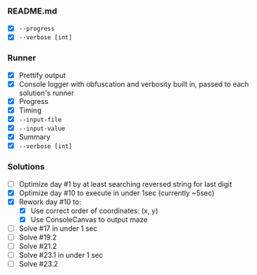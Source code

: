 ### README.md

- [x] `--progress`
- [x] `--verbose [int]`

### Runner

- [x] Prettify output
- [x] Console logger with obfuscation and verbosity built in, passed to each solution's runner
- [x] Progress
- [x] Timing
- [x] `--input-file`
- [x] `--input-value`
- [x] Summary
- [x] `--verbose [int]`

### Solutions

- [ ] Optimize day #1 by at least searching reversed string for last digit
- [x] Optimize day #10 to execute in under 1sec (currently ~5sec)
- [x] Rework day #10 to:
  - [x] Use correct order of coordinates: (x, y)
  - [x] Use ConsoleCanvas to output maze
- [ ] Solve #17 in under 1 sec
- [ ] Solve #19.2
- [ ] Solve #21.2
- [ ] Solve #23.1 in under 1 sec
- [ ] Solve #23.2
